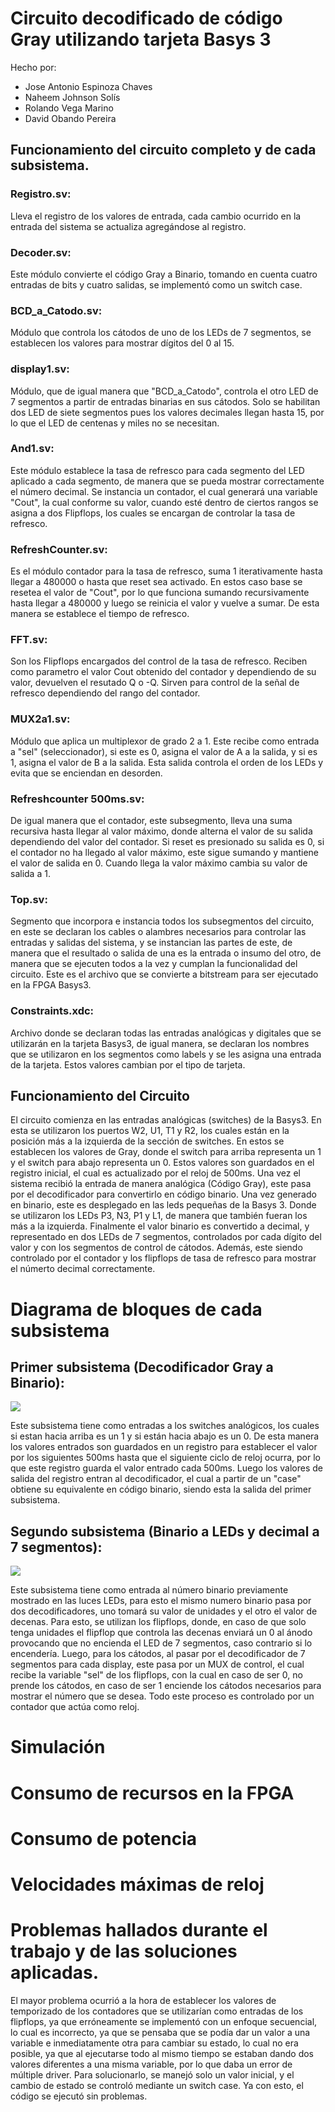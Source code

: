 # Circuito decodificado de código Gray utilizando tarjeta Basys 3
Hecho por:
- Jose Antonio Espinoza Chaves
- Naheem Johnson Solís
- Rolando Vega Marino
- David Obando Pereira

## Funcionamiento del circuito completo y de cada subsistema.

### Registro.sv:
Lleva el registro de los valores de entrada, cada cambio ocurrido en la entrada del sistema se actualiza agregándose al registro.

### Decoder.sv:
Este módulo convierte el código Gray a Binario, tomando en cuenta cuatro entradas de bits y cuatro salidas, se implementó como un switch case. 

### BCD_a_Catodo.sv:
Módulo que controla los cátodos de uno de los LEDs de 7 segmentos, se establecen los valores para mostrar dígitos del 0 al 15. 

### display1.sv:
Módulo, que de igual manera que "BCD_a_Catodo", controla el otro LED de 7 segmentos a partir de entradas binarias en sus cátodos. Solo se habilitan dos LED de siete segmentos pues los valores decimales llegan hasta 15, por lo que el LED de centenas y miles no se necesitan. 

### And1.sv:
Este módulo establece la tasa de refresco para cada segmento del LED aplicado a cada segmento, de manera que se pueda mostrar correctamente el número decimal. Se instancia un contador, el cual generará una variable "Cout", la cual conforme su valor, cuando esté dentro de ciertos rangos se asigna a dos Flipflops, los cuales se encargan de controlar la tasa de refresco. 

### RefreshCounter.sv:
Es el módulo contador para la tasa de refresco, suma 1 iterativamente hasta llegar a 480000 o hasta que reset sea activado. En estos caso base se resetea el valor de "Cout", por lo que funciona sumando recursivamente hasta llegar a 480000 y luego se reinicia el valor y vuelve a sumar. De esta manera se establece el tiempo de refresco. 

### FFT.sv:
Son los Flipflops encargados del control de la tasa de refresco. Reciben como parametro el valor Cout obtenido del contador y dependiendo de su valor, devuelven el resutado Q o -Q. Sirven para control de la señal de refresco dependiendo del rango del contador. 

### MUX2a1.sv:
Módulo que aplica un multiplexor de grado 2 a 1. Este recibe como entrada a "sel" (seleccionador), si este es 0, asigna el valor de A a la salida, y si es 1, asigna el valor de B a la salida. Esta salida controla el orden de los LEDs y evita que se enciendan en desorden. 

### Refreshcounter 500ms.sv:
De igual manera que el contador, este subsegmento, lleva una suma recursiva hasta llegar al valor máximo, donde alterna el valor de su salida dependiendo del valor del contador. Si reset es presionado su salida es 0, si el contador no ha llegado al valor máximo, este sigue sumando y mantiene el valor de salida en 0. Cuando llega la valor máximo cambia su valor de salida a 1. 

### Top.sv:
Segmento que incorpora e instancia todos los subsegmentos del circuito, en este se declaran los cables o alambres necesarios para controlar las entradas y salidas del sistema, y se instancian las partes de este, de manera que el resultado o salida de una es la entrada o insumo del otro, de manera que se ejecuten todos a la vez y cumplan la funcionalidad del circuito. Este es el archivo que se convierte a bitstream para ser ejecutado en la FPGA Basys3. 

### Constraints.xdc:
Archivo donde se declaran todas las entradas analógicas y digitales que se utilizarán en la tarjeta Basys3, de igual manera, se declaran los nombres que se utilizaron en los segmentos como labels y se les asigna una entrada de la tarjeta. Estos valores cambian por el tipo de tarjeta. 

## Funcionamiento del Circuito

El circuito comienza en las entradas analógicas (switches) de la Basys3. En esta se utilizaron los puertos W2, U1, T1 y R2, los cuales están en la posición más a la izquierda de la sección de switches. En estos se establecen los valores de Gray, donde el switch para arriba representa un 1 y el switch para abajo representa un 0. Estos valores son guardados en el registro inicial, el cual es actualizado por el reloj de 500ms. Una vez el sistema recibió la entrada de manera analógica (Código Gray), este pasa por el decodificador para convertirlo en código binario. Una vez generado en binario, este es desplegado en las leds pequeñas de la Basys 3. Donde se utilizaron los LEDs P3, N3, P1 y L1, de manera que también fueran los más a la izquierda. Finalmente el valor binario es convertido a decimal, y representado en dos LEDs de 7 segmentos, controlados por cada dígito del valor y con los segmentos de control de cátodos. Además, este siendo controlado por el contador y los flipflops de tasa de refresco para mostrar el númerto decimal correctamente. 

# Diagrama de bloques de cada subsistema

## Primer subsistema (Decodificador Gray a Binario):

![](https://cdn.discordapp.com/attachments/1022689209041031262/1030030363843625020/unknown.png)

Este subsistema tiene como entradas a los switches analógicos, los cuales si estan hacia arriba es un 1 y si están hacia abajo es un 0. De esta manera los valores entrados son guardados en un registro para establecer el valor por los siguientes 500ms hasta que el siguiente ciclo de reloj ocurra, por lo que este registro guarda el valor entrado cada 500ms. Luego los valores de salida del registro entran al decodificador, el cual a partir de un "case" obtiene su equivalente en código binario, siendo esta la salida del primer subsistema. 

## Segundo subsistema (Binario a LEDs y decimal a 7 segmentos):

![](https://cdn.discordapp.com/attachments/1022689209041031262/1030038173608321044/unknown.png)

Este subsistema tiene como entrada al número binario previamente mostrado en las luces LEDs, para esto el mismo numero binario pasa por dos decodificadores, uno tomará su valor de unidades y el otro el valor de decenas. Para esto, se utilizan los flipflops, donde, en caso de que solo tenga unidades el flipflop que controla las decenas enviará un 0 al ánodo provocando que no encienda el LED de 7 segmentos, caso contrario si lo encendería. Luego, para los cátodos, al pasar por el decodificador de 7 segmentos para cada display, este pasa por un MUX de control, el cual recibe la variable "sel" de los flipflops, con la cual en caso de ser 0, no prende los cátodos, en caso de ser 1 enciende los cátodos necesarios para mostrar el número que se desea. Todo este proceso es controlado por un contador que actúa como reloj. 

# Simulación

# Consumo de recursos en la FPGA

# Consumo de potencia

# Velocidades máximas de reloj

# Problemas hallados durante el trabajo y de las soluciones aplicadas.

El mayor problema ocurrió a la hora de establecer los valores de temporizado de los contadores que se utilizarían como entradas de los flipflops, ya que erróneamente se implementó con un enfoque secuencial, lo cual es incorrecto, ya que se pensaba que se podía dar un valor a una variable e inmediatamente otra para cambiar su estado, lo cual no era posible, ya que al ejecutarse todo al mismo tiempo se estaban dando dos valores diferentes a una misma variable, por lo que daba un error de múltiple driver. Para solucionarlo, se manejó solo un valor inicial, y el cambio de estado se controló mediante un switch case. Ya con esto, el código se ejecutó sin problemas. 

